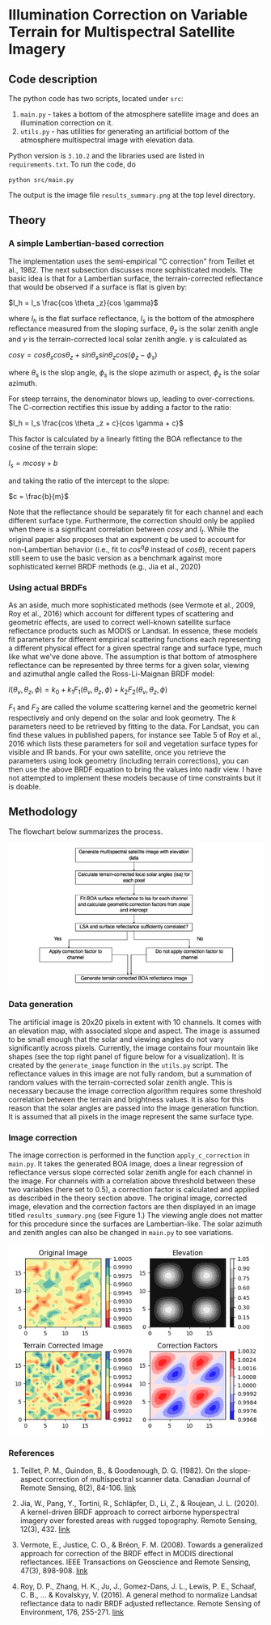 # Illumination Correction on Variable Terrain for Multispectral Satellite Imagery

## Code description
The python code has two scripts, located under `src`:
1. `main.py` - takes a bottom of the atmosphere satellite image and does an illumination correction on it.
2. `utils.py`  - has utilities for generating an artificial bottom of the atmosphere multispectral image with elevation data.

Python version is `3.10.2` and the libraries used are listed in `requirements.txt`. To run the code, do 
```
python src/main.py
```
The output is the image file `results_summary.png` at the top level directory.

## Theory

### A simple Lambertian-based correction
The implementation uses the semi-empirical "C correction" from Teillet et al., 1982. The next subsection discusses more sophisticated models. The basic idea is that for a Lambertian surface, the terrain-corrected reflectance that would be observed if a surface is flat is given by:

$I_h = I_s \frac{cos \theta _z}{cos \gamma}$

where
$I_h$ is the flat surface reflectance, $I_s$ is the bottom of the atmosphere reflectance measured from the sloping surface, $\theta _z$ is the solar zenith angle and $\gamma$ is the terrain-corrected local solar zenith angle. $\gamma$ is calculated as 


$cos \gamma=cos \theta _s cos \theta _z+sin \theta _s sin \theta _z cos(\phi _z− \phi _s)$

where $\theta _s$ is the slop angle, $\phi _s$ is the slope azimuth or aspect, $\phi _z$ is the solar azimuth.

For steep terrains, the denominator blows up, leading to over-corrections. The C-correction rectifies this issue by adding a factor to the ratio:

$I_h = I_s \frac{cos \theta _z + c}{cos \gamma + c}$

This factor is calculated by a linearly fitting the BOA reflectance to the cosine of the terrain slope:

$I_s = mcos \gamma + b$

and taking the ratio of the intercept to the slope:

$c = \frac{b}{m}$

Note that the reflectance should be separately fit for each channel and each different surface type. Furthermore, the correction should only be applied when there is a significant correlation between $cos \gamma$ and $I_t$. While the original paper also proposes that an exponent $q$ be used to account for non-Lambertian behavior (i.e., fit to $cos^q \theta$ instead of $cos \theta$), recent papers still seem to use the basic version as a benchmark against more sophisticated kernel BRDF methods (e.g., Jia et al., 2020)

### Using actual BRDFs
As an aside, much more sophisticated methods (see Vermote et al., 2009, Roy et al., 2016) which account for different types of scattering and geometric effects, are used to correct well-known satellite surface reflectance products such as MODIS or Landsat. In essence, these models fit parameters for different empirical scattering functions each representing a different physical effect for a given spectral range and surface type, much like what we've done above. The assumption is that bottom of atmosphere reflectance can be represented by three terms for a given solar, viewing and azimuthal angle called the Ross-Li-Maignan BRDF model:

$I(\theta _v,\theta _z, \phi) = k_0 + k_1F_1(\theta _v,\theta _z, \phi) + k_2F_2(\theta _v,\theta _z, \phi)$

$F_1$ and $F_2$ are called the volume scattering kernel and the geometric kernel respectively and only depend on the solar and look geometry. The $k$ parameters need to be retrieved by fitting to the data. For Landsat, you can find these values in published papers, for instance see Table 5 of Roy et al., 2016 which lists these parameters for soil and vegetation surface types for visible and IR bands. For your own satellite, once you retrieve the parameters using look geometry (including terrain corrections), you can then use the above BRDF equation to bring the values into nadir view. I have not attempted to implement these models because of time constraints but it is doable.

## Methodology

The flowchart below summarizes the process.

![Flowchart](flowchart.png)
### Data generation

The artificial image is 20x20 pixels in extent with 10 channels. It comes with an elevation map, with associated slope and aspect. The image is assumed to be small enough that the solar and viewing angles do not vary significantly across pixels. Currently, the image contains four mountain like shapes (see the top right panel of figure below for a visualization). It is created by the `generate_image` function in the `utils.py` script. The reflectance values in this image are not fully random, but a summation of random values with the terrain-corrected solar zenith angle. This is necessary because the image correction algorithm requires some threshold correlation between the terrain and brightness values. It is also for this reason that the solar angles are passed into the image generation function. It is assumed that all pixels in the image represent the same surface type.

### Image correction

The image correction is performed in the function `apply_c_correction` in `main.py`. It takes the generated BOA image, does a linear regression of reflectance versus slope corrected solar zenith angle for each channel in the image. For channels with a correlation above threshold between these two variables (here set to 0.5), a correction factor is calculated and applied as described in the theory section above. The original image, corrected image, elevation and the correction factors are then displayed in an image titled `results_summary.png` (see Figure 1.) The viewing angle does not matter for this procedure since the surfaces are Lambertian-like. The solar azimuth and zenith angles can also be changed in `main.py` to see variations.

![Figure 1](results_summary.png)





### References

1. Teillet, P. M., Guindon, B., & Goodenough, D. G. (1982). On the slope-aspect correction of multispectral scanner data. Canadian Journal of Remote Sensing, 8(2), 84-106. [link](http://dx.doi.org/10.1080/07038992.1982.10855028)

2. Jia, W., Pang, Y., Tortini, R., Schläpfer, D., Li, Z., & Roujean, J. L. (2020). A kernel-driven BRDF approach to correct airborne hyperspectral imagery over forested areas with rugged topography. Remote Sensing, 12(3), 432. [link](https://doi.org/10.3390/rs12030432)

3. Vermote, E., Justice, C. O., & Bréon, F. M. (2008). Towards a generalized approach for correction of the BRDF effect in MODIS directional reflectances. IEEE Transactions on Geoscience and Remote Sensing, 47(3), 898-908. [link](https://doi.org/10.1109/TGRS.2008.2005977)

4. Roy, D. P., Zhang, H. K., Ju, J., Gomez-Dans, J. L., Lewis, P. E., Schaaf, C. B., ... & Kovalskyy, V. (2016). A general method to normalize Landsat reflectance data to nadir BRDF adjusted reflectance. Remote Sensing of Environment, 176, 255-271. [link](https://doi.org/10.1016/j.rse.2016.01.023)
